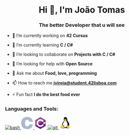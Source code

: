 <h1 align="center">Hi 👋, I'm João Tomas</h1>
<h3 align="center">The better Developer that u will see</h3>

- 🔭 I’m currently working on **42 Cursus**

- 🌱 I’m currently learning **C / C#**

- 👯 I’m looking to collaborate on **Projects with C / C#**

- 🤝 I’m looking for help with **Open Source**

- 💬 Ask me about **Food, love, programming**

- 📫 How to reach me **jvireia@student.42lisboa.com**

- ⚡ Fun fact **I do the best food ever**


<h3 align="left">Languages and Tools:</h3>
<p align="left"> <a href="https://www.gnu.org/software/bash/" target="_blank"> <img src="https://www.vectorlogo.zone/logos/gnu_bash/gnu_bash-icon.svg" alt="bash" width="40" height="40"/> </a> <a href="https://www.cprogramming.com/" target="_blank"> <img src="https://raw.githubusercontent.com/devicons/devicon/master/icons/c/c-original.svg" alt="c" width="40" height="40"/> </a> <a href="https://www.w3schools.com/cs/" target="_blank"> <img src="https://raw.githubusercontent.com/devicons/devicon/master/icons/csharp/csharp-original.svg" alt="csharp" width="40" height="40"/> </a> <a href="https://git-scm.com/" target="_blank"> <img src="https://www.vectorlogo.zone/logos/git-scm/git-scm-icon.svg" alt="git" width="40" height="40"/> </a> <a href="https://www.linux.org/" target="_blank"> <img src="https://raw.githubusercontent.com/devicons/devicon/master/icons/linux/linux-original.svg" alt="linux" width="40" height="40"/> </a> </p>

